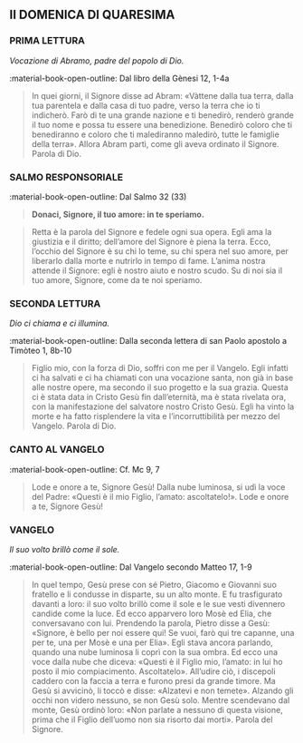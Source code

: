 ## II DOMENICA DI QUARESIMA
> 
### PRIMA LETTURA
*Vocazione di Abramo, padre del popolo di Dio.*

:material-book-open-outline: Dal libro della Gènesi
12, 1-4a

> In quei giorni, il Signore disse ad Abram: «Vàttene dalla tua terra, dalla tua parentela e dalla casa di tuo padre, verso la terra che io ti indicherò. Farò di te una grande nazione e ti benedirò, renderò grande il tuo nome e possa tu essere una benedizione. Benedirò coloro che ti benediranno e coloro che ti malediranno maledirò, tutte le famiglie della terra». Allora Abram partì, come gli aveva ordinato il Signore. Parola di Dio.
> 
### SALMO RESPONSORIALE
:material-book-open-outline: Dal Salmo 32 (33)

>**Donaci, Signore, il tuo amore: in te speriamo.**

> Retta è la parola del Signore
> e fedele ogni sua opera.
> Egli ama la giustizia e il diritto;
> dell’amore del Signore è piena la terra.
> Ecco, l’occhio del Signore è su chi lo teme,
> su chi spera nel suo amore,
> per liberarlo dalla morte
> e nutrirlo in tempo di fame.
> L’anima nostra attende il Signore:
> egli è nostro aiuto e nostro scudo.
> Su di noi sia il tuo amore, Signore,
> come da te noi speriamo.
> 
### SECONDA LETTURA
*Dio ci chiama e ci illumina.*

:material-book-open-outline: Dalla seconda lettera di san Paolo apostolo a Timòteo
1, 8b-10

> Figlio mio, con la forza di Dio, soffri con me per il Vangelo. Egli infatti ci ha salvati e ci ha chiamati con una vocazione santa, non già in base alle nostre opere, ma secondo il suo progetto e la sua grazia. Questa ci è stata data in Cristo Gesù fin dall’eternità, ma è stata rivelata ora, con la manifestazione del salvatore nostro Cristo Gesù. Egli ha vinto la morte e ha fatto risplendere la vita e l’incorruttibilità per mezzo del Vangelo. Parola di Dio.
> 
### CANTO AL VANGELO
:material-book-open-outline: Cf. Mc 9, 7

> Lode e onore a te, Signore Gesù!
> Dalla nube luminosa, si udì la voce del Padre:
> «Questi è il mio Figlio, l’amato: ascoltatelo!».
> Lode e onore a te, Signore Gesù!
> 
### VANGELO
*Il suo volto brillò come il sole.*

:material-book-open-outline: Dal Vangelo secondo Matteo
17, 1-9

> In quel tempo, Gesù prese con sé Pietro, Giacomo e Giovanni suo fratello e li condusse in disparte, su un alto monte. E fu trasfigurato davanti a loro: il suo volto brillò come il sole e le sue vesti divennero candide come la luce. Ed ecco apparvero loro Mosè ed Elia, che conversavano con lui. Prendendo la parola, Pietro disse a Gesù: «Signore, è bello per noi essere qui! Se vuoi, farò qui tre capanne, una per te, una per Mosè e una per Elia». Egli stava ancora parlando, quando una nube luminosa li coprì con la sua ombra. Ed ecco una voce dalla nube che diceva: «Questi è il Figlio mio, l’amato: in lui ho posto il mio compiacimento. Ascoltatelo». All’udire ciò, i discepoli caddero con la faccia a terra e furono presi da grande timore. Ma Gesù si avvicinò, li toccò e disse: «Alzatevi e non temete». Alzando gli occhi non videro nessuno, se non Gesù solo. Mentre scendevano dal monte, Gesù ordinò loro: «Non parlate a nessuno di questa visione, prima che il Figlio dell’uomo non sia risorto dai morti». Parola del Signore.